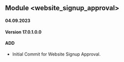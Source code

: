 ## Module <website_signup_approval>

#### 04.09.2023
#### Version 17.0.1.0.0
#### ADD
- Initial Commit for Website Signup Approval.